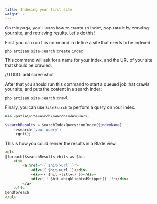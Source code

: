 ```yaml
---
title: Indexing your first site
weight: 2
---
```


On this page, you'll learn how to create an index, populate it by crawling your site, and retrieving results. Let's do this!

First, you can run this command to define a site that needs to be indexed.

```php
php artisan site-search:create-index
```

This command will ask for a name for your index, and the URL of your site that should be crawled.

//TODO: add screenshot

After that you should run this command to start a queued job that crawls your site, and puts the content in a search index:

```php
php artisan site-search:crawl
```

Finally, you can use `SiteSearch` to perform a query on your index.

```php
use Spatie\SiteSearch\SearchIndexQuery;

$searchResults = SearchIndexQuery::onIndex($indexName)
    ->search('your query')
    ->get();
```

This is how you could render the results in a Blade view

```html
<ul>
@foreach($searchResults->hits as $hit)
    <li>
        <a href="{{ $hit->url }}">
            <div>{{ $hit->url }}</div>
            <div>{{ $hit->title() }}</div>
            <div>{!! $hit->highlightedSnippet() !!}</div>
        </a>
    </li>
@endforeach
</ul>
```



